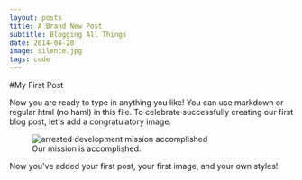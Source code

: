 ```yaml
---
layout: posts
title: A Brand New Post
subtitle: Blogging All Things
date: 2014-04-20
image: silence.jpg
tags: code
---
```


#My First Post

Now you are ready to type in anything you like! You can use markdown or regular html (no haml) in this file. To celebrate successfully creating our first blog post, let's add a congratulatory image.

<figure>

  <div class="image">
  <img src="http://goo.gl/KAXA3" alt="arrested development mission accomplished">
  </div>

  <figcaption>
    Our mission is accomplished.
  </figcaption>

</figure>

Now you've added your first post, your first image, and your own styles!
